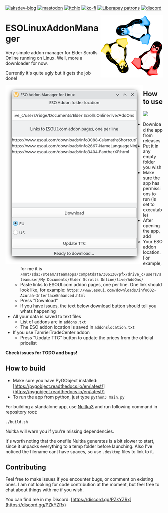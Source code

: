 [![aksdev-blog](https://img.shields.io/badge/blog-akselmo.dev-blue?style=flat-square)](https://akselmo.dev)
[![mastodon](https://img.shields.io/mastodon/follow/106864208846697693?color=%233088D4&domain=https%3A%2F%2Fmastodon.technology&logo=mastodon&style=flat-square&logoColor=white)](https://mastodon.technology/@huntra)
[![itchio](https://img.shields.io/badge/itch.io-akselmo-%23FA5C5C?style=flat-square&logo=itch.io&logoColor=white)](https://akselmo.itch.io/)
[![ko-fi](https://img.shields.io/badge/ko--fi-donate-%23FF5E5B?style=flat-square&logo=ko-fi&logoColor=white)](https://ko-fi.com/L4L57FOPF)
[![Liberapay patrons](https://img.shields.io/liberapay/patrons/akselmo?label=LiberaPay&logo=liberapay&logoColor=ffffff&style=flat-square)](https://liberapay.com/akselmo/)
[![discord](https://img.shields.io/discord/475097536160595979?color=%235865F2&label=aks_dev%20discord&logo=discord&style=flat-square&logoColor=white)](https://discord.gg/PZkYZRx)

<img src="esotux.png" width="200" height="200" width="35%" align="right"/>

# ESOLinuxAddonManager

Very simple addon manager for Elder Scrolls Online running on Linux. Well, more a downloader for now.

Currently it's quite ugly but it gets the job done!

<img src="manager-screenshot.png" width="440" height="569" width="35%" align="left"/>

## How to use

<a href="https://codeberg.org/akselmo/ESOLinuxAddonManager/releases"><img src="https://akselmo.dev/assets/images/getitoncodeberg.svg" width="200"></a>

* Download the app from releases
* Put it in any empty folder you wish
* Make sure the app has permissions to run (is set to executable)
* After opening the app, add
  * Your ESO addon location. For example, for me it is `/mnt/sda3/steam/steamapps/compatdata/306130/pfx/drive_c/users/steamuser/My Documents/Elder Scrolls Online/live/AddOns/`
  * Paste links to ESOUI.com addon pages, one per line. One link should look like, for example: `https://www.esoui.com/downloads/info602-Azurah-InterfaceEnhanced.html`
  * Press "Download"
  * If you have issues, the text below download button should tell you whats happening
* All your data is saved to text files
  * List of addons are in `addons.txt`
  * The ESO addon location is saved in `addonslocation.txt`
* If you use TamrielTradeCenter addon
  * Press "Update TTC" button to update the prices from the official pricelist

**Check issues for TODO and bugs!**

## How to build

* Make sure you have PyGObject installed: [https://pygobject.readthedocs.io/en/latest/](https://pygobject.readthedocs.io/en/latest/)
* To run the app from python, just type `python3 main.py`

For building a standalone app, use [Nuitka3](https://pypi.org/project/Nuitka/) and run following command in repository root:

`./build.sh`

Nuitka will warn you if you're missing dependencies.

It's worth noting that the onefile Nuitka generates is a bit slower to start, since it unpacks everything to a temp folder before launching.
Also I've noticed the filename cant have spaces, so use `.desktop` files to link to it.

## Contributing

Feel free to make issues if you encounter bugs, or comment on existing ones.
I am not looking for code contribution at the moment, but feel free to chat about things with me if you wish.

You can find me in my Discord: [https://discord.gg/PZkYZRx](https://discord.gg/PZkYZRx)

